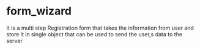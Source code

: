 # form_wizard
It is a multi step Registration form that takes the information from user and store it in single object that can be used to send the user,s data to the server
